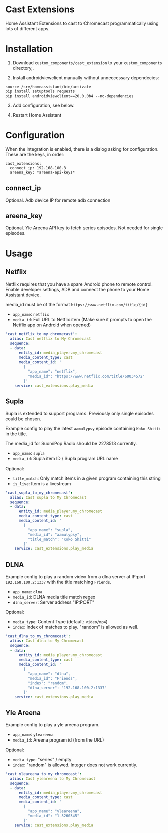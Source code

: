 # Cast Extensions

Home Assistant Extensions to cast to Chromecast programmatically using lots of different apps.


# Installation
1. Download `custom_components/cast_extension` to your `custom_components` directory,.

2. Install androidviewclient manually without unneccessary dependecies:
```
source /srv/homeassistant/bin/activate
pip install setuptools requests
pip install androidviewclient==20.0.0b4 --no-dependencies
```

3. Add configuration, see below.

4. Restart Home Assistant

# Configuration

When the integration is enabled, there is a dialog asking for configuration. These are the keys, in order:
```
cast_extensions:
  connect_ip: 192.168.100.3
  areena_key: *areena-api-keys*
```

## connect_ip
Optional. Adb device IP for remote adb connection

## areena_key
Optional. Yle Areena API key to fetch series episodes. Not needed for single episodes.

# Usage

## Netflix

Netflix requires that you have a spare Android phone to remote control. Enable developer settings, ADB and connect the phone to your Home Assistant device.

media_id must be of the format `https://www.netflix.com/title/{id}`

- `app_name`: `netflix`
- `media_id`: Full URL to Netflix item (Make sure it prompts to open the Netflix app on Android when opened)

```yaml
'cast_netflix_to_my_chromecast':
  alias: Cast netflix to My Chromecast
  sequence:
  - data:
      entity_id: media_player.my_chromecast
      media_content_type: cast
      media_content_id: '
        {
          "app_name": "netflix",
          "media_id": "https://www.netflix.com/title/60034572"
        }'
    service: cast_extensions.play_media
```

## Supla

Supla is extended to support programs. Previously only single episodes could be chosen.

Example config to play the latest `aamulypsy` episode containing `Koko Shitti` in the title.

The media_id for SuomiPop Radio should be 2278513 currently.

- `app_name`: `supla`
- `media_id`: Supla item ID / Supla program URL name

Optional:
- `title_match`: Only match items in a given program containing this string
- `is_live`: Item is a livestream

```yaml
'cast_supla_to_my_chromecast':
  alias: Cast supla to My Chromecast
  sequence:
  - data:
      entity_id: media_player.my_chromecast
      media_content_type: cast
      media_content_id: '
        {
          "app_name": "supla",
          "media_id": "aamulypsy",
          "title_match": "Koko Shitti"
        }'
    service: cast_extensions.play_media
```

## DLNA

Example config to play a random video from a dlna server at IP:port `192.168.100.2:1337` with the title matching `Friends`.

- `app_name`: `dlna`
- `media_id`: DLNA media title match regex
- `dlna_server`: Server address "IP:PORT"

Optional:
- `media_type`: Content Type (default: `video/mp4`)
- `index`: Index of matches to play. "random" is allowed as well.

```yaml
'cast_dlna_to_my_chromecast':
  alias: Cast dlna to My Chromecast
  sequence:
  - data:
      entity_id: media_player.my_chromecast
      media_content_type: cast
      media_content_id: '
        {
          "app_name": "dlna",
          "media_id": "Friends",
          "index": "random",
          "dlna_server": "192.168.100.2:1337"
        }'
    service: cast_extensions.play_media
```

## Yle Areena

Example config to play a yle areena program.

- `app_name`: `yleareena`
- `media_id`: Areena program id (from the URL)

Optional:
- `media_type`: "series" / empty
- `index`: "random" is allowed. Integer does not work currently.

```yaml
'cast_yleareena_to_my_chromecast':
  alias: Cast yleareena to My Chromecast
  sequence:
  - data:
      entity_id: media_player.my_chromecast
      media_content_type: cast
      media_content_id: '
        {
          "app_name": "yleareena",
          "media_id": "1-3260345"
        }'
    service: cast_extensions.play_media
```
